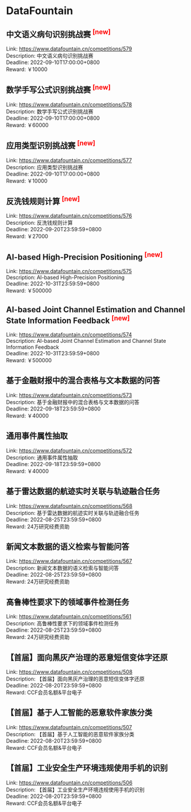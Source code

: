 # DataFountain



## 中文语义病句识别挑战赛 <sup style="color:red">[new]<sup>  

Link: https://www.datafountain.cn/competitions/579  
Description: 中文语义病句识别挑战赛  
Deadline: 2022-09-10T17:00:00+0800  
Reward: ￥10000  


## 数学手写公式识别挑战赛 <sup style="color:red">[new]<sup>  

Link: https://www.datafountain.cn/competitions/578  
Description: 数学手写公式识别挑战赛  
Deadline: 2022-09-10T17:00:00+0800  
Reward: ￥60000  


## 应用类型识别挑战赛 <sup style="color:red">[new]<sup>  

Link: https://www.datafountain.cn/competitions/577  
Description: 应用类型识别挑战赛  
Deadline: 2022-09-10T17:00:00+0800  
Reward: ￥10000  


## 反洗钱规则计算 <sup style="color:red">[new]<sup>  

Link: https://www.datafountain.cn/competitions/576  
Description: 反洗钱规则计算  
Deadline: 2022-09-20T23:59:59+0800  
Reward: ￥27000  


## AI-based High-Precision Positioning <sup style="color:red">[new]<sup>  

Link: https://www.datafountain.cn/competitions/575  
Description: AI-based High-Precision Positioning  
Deadline: 2022-10-31T23:59:59+0800  
Reward: ￥500000  


## AI-based Joint Channel Estimation and Channel State Information Feedback <sup style="color:red">[new]<sup>  

Link: https://www.datafountain.cn/competitions/574  
Description: AI-based Joint Channel Estimation and Channel State Information Feedback  
Deadline: 2022-10-31T23:59:59+0800  
Reward: ￥500000  


## 基于金融财报中的混合表格与文本数据的问答

Link: https://www.datafountain.cn/competitions/573  
Description: 基于金融财报中的混合表格与文本数据的问答  
Deadline: 2022-09-18T23:59:59+0800  
Reward: ￥40000  


## 通用事件属性抽取

Link: https://www.datafountain.cn/competitions/572  
Description: 通用事件属性抽取  
Deadline: 2022-09-18T23:59:59+0800  
Reward: ￥40000  


## 基于雷达数据的航迹实时关联与轨迹融合任务

Link: https://www.datafountain.cn/competitions/568  
Description: 基于雷达数据的航迹实时关联与轨迹融合任务  
Deadline: 2022-08-25T23:59:59+0800  
Reward: 24万研究经费资助  


## 新闻文本数据的语义检索与智能问答

Link: https://www.datafountain.cn/competitions/567  
Description: 新闻文本数据的语义检索与智能问答  
Deadline: 2022-08-25T23:59:59+0800  
Reward: 24万研究经费资助  


## 高鲁棒性要求下的领域事件检测任务

Link: https://www.datafountain.cn/competitions/561  
Description: 高鲁棒性要求下的领域事件检测任务  
Deadline: 2022-08-25T23:59:59+0800  
Reward: 24万研究经费资助  


## 【首届】面向黑灰产治理的恶意短信变体字还原

Link: https://www.datafountain.cn/competitions/508  
Description: 【首届】面向黑灰产治理的恶意短信变体字还原  
Deadline: 2022-08-20T23:59:59+0800  
Reward: CCF会员名额&平台电子  


## 【首届】基于人工智能的恶意软件家族分类

Link: https://www.datafountain.cn/competitions/507  
Description: 【首届】基于人工智能的恶意软件家族分类  
Deadline: 2022-08-20T23:59:59+0800  
Reward: CCF会员名额&平台电子  


## 【首届】工业安全生产环境违规使用手机的识别

Link: https://www.datafountain.cn/competitions/506  
Description: 【首届】工业安全生产环境违规使用手机的识别  
Deadline: 2022-08-20T23:59:59+0800  
Reward: CCF会员名额&平台电子  

